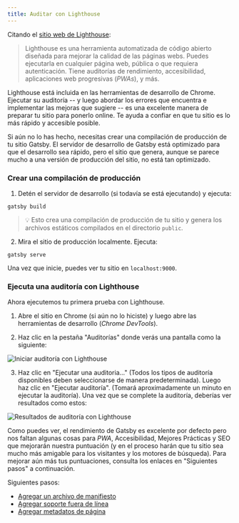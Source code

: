 ```yaml
---
title: Auditar con Lighthouse
---
```


Citando el [sitio web de Lighthouse](https://developers.google.com/web/tools/lighthouse/):

> Lighthouse es una herramienta automatizada de código abierto diseñada para mejorar la calidad de las páginas webs. Puedes ejecutarla en cualquier página web, pública o que requiera autenticación. Tiene auditorías de rendimiento, accesibilidad, aplicaciones web progresivas (_PWAs_), y más.

Lighthouse está incluida en las herramientas de desarrollo de Chrome. Ejecutar su auditoría -- y luego abordar los errores que encuentra e implementar las mejoras que sugiere -- es una excelente manera de preparar tu sitio para ponerlo online. Te ayuda a confiar en que tu sitio es lo más rápido y accesible posible.

Si aún no lo has hecho, necesitas crear una compilación de producción de tu sitio Gatsby. El servidor de desarrollo de Gatsby está optimizado para que el desarrollo sea rápido, pero el sitio que genera, aunque se parece mucho a una versión de producción del sitio, no está tan optimizado.

### Crear una compilación de producción

1.  Detén el servidor de desarrollo (si todavía se está ejecutando) y ejecuta:

```shell
gatsby build
```

> 💡 Esto crea una compilación de producción de tu sitio y genera los archivos estáticos compilados en el directorio `public`.

2.  Mira el sitio de producción localmente. Ejecuta:

```shell
gatsby serve
```

Una vez que inicie, puedes ver tu sitio en `localhost:9000`.

### Ejecuta una auditoría con Lighthouse

Ahora ejecutemos tu primera prueba con Lighthouse.

1.  Abre el sitio en Chrome (si aún no lo hiciste) y luego abre las herramientas de desarrollo (_Chrome DevTools_).

2.  Haz clic en la pestaña "Auditorías" donde verás una pantalla como la siguiente:

![Iniciar auditoría con Lighthouse](./images/lighthouse-audit.png)

3.  Haz clic en "Ejecutar una auditoria..." (Todos los tipos de auditoría disponibles deben seleccionarse de manera predeterminada). Luego haz clic en "Ejecutar auditoría". (Tomará aproximadamente un minuto en ejecutar la auditoría). Una vez que se complete la auditoría, deberías ver resultados como estos:

![Resultados de auditoría con Lighthouse](./images/lighthouse-audit-results.png)

Como puedes ver, el rendimiento de Gatsby es excelente por defecto pero nos faltan algunas cosas para _PWA_, Accesibilidad, Mejores Prácticas y SEO que mejorarán nuestra puntuación (y en el proceso harán que tu sitio sea mucho más amigable para los visitantes y los motores de búsqueda). Para mejorar aún más tus puntuaciones, consulta los enlaces en "Siguientes pasos" a continuación.

Siguientes pasos:

- [Agregar un archivo de manifiesto](/docs/add-a-manifest-file/)
- [Agregar soporte fuera de línea](/docs/add-offline-support/)
- [Agregar metadatos de página](/docs/add-page-metadata/)
